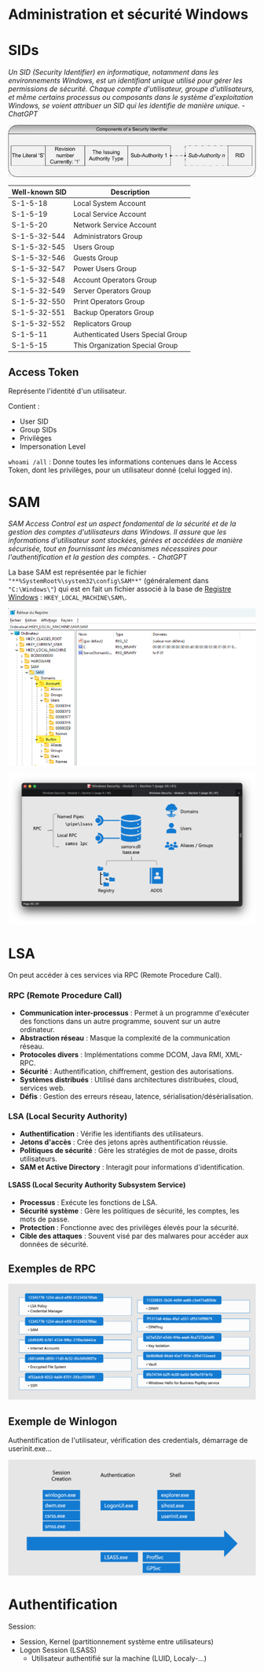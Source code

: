 # Administration et sécurité Windows

# SIDs

*Un SID (Security Identifier) en informatique, notamment dans les environnements Windows, est un identifiant unique utilisé pour gérer les permissions de sécurité. Chaque compte d'utilisateur, groupe d'utilisateurs, et même certains processus ou composants dans le système d'exploitation Windows, se voient attribuer un SID qui les identifie de manière unique. - ChatGPT*

![Microsoft Windows Security: Security Identifiers in Microsoft Windows](./assets/img1.jpeg)

| Well-known SID | Description                       |
| -------------- | --------------------------------- |
| S-1-5-18       | Local System Account              |
| S-1-5-19       | Local Service Account             |
| S-1-5-20       | Network Service Account           |
| S-1-5-32-544   | Administrators Group              |
| S-1-5-32-545   | Users Group                       |
| S-1-5-32-546   | Guests Group                      |
| S-1-5-32-547   | Power Users Group                 |
| S-1-5-32-548   | Account Operators Group           |
| S-1-5-32-549   | Server Operators Group            |
| S-1-5-32-550   | Print Operators Group             |
| S-1-5-32-551   | Backup Operators Group            |
| S-1-5-32-552   | Replicators Group                 |
| S-1-5-11       | Authenticated Users Special Group |
| S-1-5-15       | This Organization Special Group   |

## Access Token

Représente l'identité d'un utilisateur.

Contient : 

- User SID
- Group SIDs
- Privilèges
- Impersonation Level

`whoami /all` : Donne toutes les informations contenues dans le Access Token, dont les privilèges, pour un utilisateur donné (celui logged in).

# SAM

*SAM Access Control est un aspect fondamental de la sécurité et de la gestion des comptes d'utilisateurs dans Windows. Il assure que les informations d'utilisateur sont stockées, gérées et accédées de manière sécurisée, tout en fournissant les mécanismes nécessaires pour l'authentification et la gestion des comptes. - ChatGPT*

La base SAM est représentée par le fichier `"**%SystemRoot%\system32\config\SAM**"` (généralement dans `"C:\Windows\"`) qui est en fait un fichier associé à la base de [Registre Windows](https://www.it-connect.fr/quest-ce-que-la-base-de-registre-windows/) : `HKEY_LOCAL_MACHINE\SAM\`.

![Les domaines de la base SAM](./assets/Les-domaines-de-la-base-SAM.png)

![image-20240122092238306](./assets/image-20240122092238306.png)

# LSA

On peut accéder à ces services via RPC (Remote Procedure Call).

### **RPC (Remote Procedure Call)**

- **Communication inter-processus** : Permet à un programme d'exécuter des fonctions dans un autre programme, souvent sur un autre ordinateur.
- **Abstraction réseau** : Masque la complexité de la communication réseau.
- **Protocoles divers** : Implémentations comme DCOM, Java RMI, XML-RPC.
- **Sécurité** : Authentification, chiffrement, gestion des autorisations.
- **Systèmes distribués** : Utilisé dans architectures distribuées, cloud, services web.
- **Défis** : Gestion des erreurs réseau, latence, sérialisation/désérialisation.

### **LSA (Local Security Authority)**

- **Authentification** : Vérifie les identifiants des utilisateurs.
- **Jetons d'accès** : Crée des jetons après authentification réussie.
- **Politiques de sécurité** : Gère les stratégies de mot de passe, droits utilisateurs.
- **SAM et Active Directory** : Interagit pour informations d'identification.

#### **LSASS (Local Security Authority Subsystem Service)**

- **Processus** : Exécute les fonctions de LSA.
- **Sécurité système** : Gère les politiques de sécurité, les comptes, les mots de passe.
- **Protection** : Fonctionne avec des privilèges élevés pour la sécurité.
- **Cible des attaques** : Souvent visé par des malwares pour accéder aux données de sécurité.

## Exemples de RPC

![image-20240122092956392](./assets/image-20240122092956392.png)

## Exemple de Winlogon

Authentification de l'utilisateur, vérification des credentials, démarrage de userinit.exe…

![image-20240122093432312](./assets/image-20240122093432312.png)

# Authentification

Session:

- Session, Kernel (partitionnement système entre utilisateurs)
- Logon Session (LSASS)
  - Utilisateur authentifié sur la machine (LUID, Localy-…)

